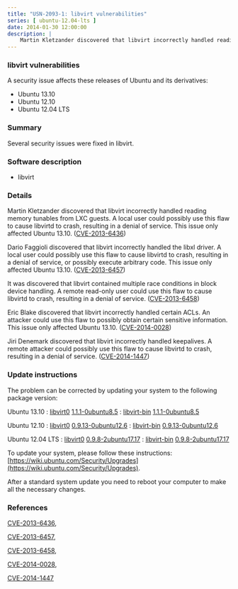 ```yaml
---
title: "USN-2093-1: libvirt vulnerabilities"
series: [ ubuntu-12.04-lts ]
date: 2014-01-30 12:00:00
description: |
    Martin Kletzander discovered that libvirt incorrectly handled reading memory tunables from LXC guests. A local user could possibly use this flaw to cause libvirtd to crash, resulting in a denial of service. This issue only affected Ubuntu 13.10. ([CVE-2013-6436](http://people.ubuntu.com/~ubuntu-security/cve/CVE-2013-6436))
--- 
```

 
### libvirt vulnerabilities

A security issue affects these releases of Ubuntu and its derivatives:

* Ubuntu 13.10
* Ubuntu 12.10
* Ubuntu 12.04 LTS

### Summary

Several security issues were fixed in libvirt. 

### Software description

* libvirt 

### Details

Martin Kletzander discovered that libvirt incorrectly handled reading memory tunables from LXC guests. A local user could possibly use this flaw to cause libvirtd to crash, resulting in a denial of service. This issue only affected Ubuntu 13.10. ([CVE-2013-6436](http://people.ubuntu.com/~ubuntu-security/cve/CVE-2013-6436))

Dario Faggioli discovered that libvirt incorrectly handled the libxl driver. A local user could possibly use this flaw to cause libvirtd to crash, resulting in a denial of service, or possibly execute arbitrary code. This issue only affected Ubuntu 13.10. ([CVE-2013-6457](http://people.ubuntu.com/~ubuntu-security/cve/CVE-2013-6457))

It was discovered that libvirt contained multiple race conditions in block device handling. A remote read-only user could use this flaw to cause libvirtd to crash, resulting in a denial of service. ([CVE-2013-6458](http://people.ubuntu.com/~ubuntu-security/cve/CVE-2013-6458))

Eric Blake discovered that libvirt incorrectly handled certain ACLs. An attacker could use this flaw to possibly obtain certain sensitive information. This issue only affected Ubuntu 13.10. ([CVE-2014-0028](http://people.ubuntu.com/~ubuntu-security/cve/CVE-2014-0028))

Jiri Denemark discovered that libvirt incorrectly handled keepalives. A remote attacker could possibly use this flaw to cause libvirtd to crash, resulting in a denial of service. ([CVE-2014-1447](http://people.ubuntu.com/~ubuntu-security/cve/CVE-2014-1447)) 

### Update instructions

The problem can be corrected by updating your system to the following package version:

Ubuntu 13.10
 : [libvirt0](https://launchpad.net/ubuntu/+source/libvirt) <span> [1.1.1-0ubuntu8.5](https://launchpad.net/ubuntu/+source/libvirt/1.1.1-0ubuntu8.5) </span> 
 : [libvirt-bin](https://launchpad.net/ubuntu/+source/libvirt) <span> [1.1.1-0ubuntu8.5](https://launchpad.net/ubuntu/+source/libvirt/1.1.1-0ubuntu8.5) </span> 

Ubuntu 12.10
 : [libvirt0](https://launchpad.net/ubuntu/+source/libvirt) <span> [0.9.13-0ubuntu12.6](https://launchpad.net/ubuntu/+source/libvirt/0.9.13-0ubuntu12.6) </span> 
 : [libvirt-bin](https://launchpad.net/ubuntu/+source/libvirt) <span> [0.9.13-0ubuntu12.6](https://launchpad.net/ubuntu/+source/libvirt/0.9.13-0ubuntu12.6) </span> 

Ubuntu 12.04 LTS
 : [libvirt0](https://launchpad.net/ubuntu/+source/libvirt) <span> [0.9.8-2ubuntu17.17](https://launchpad.net/ubuntu/+source/libvirt/0.9.8-2ubuntu17.17) </span> 
 : [libvirt-bin](https://launchpad.net/ubuntu/+source/libvirt) <span> [0.9.8-2ubuntu17.17](https://launchpad.net/ubuntu/+source/libvirt/0.9.8-2ubuntu17.17) </span> 

To update your system, please follow these instructions: [https://wiki.ubuntu.com/Security/Upgrades](https://wiki.ubuntu.com/Security/Upgrades).

After a standard system update you need to reboot your computer to make all the necessary changes. 

### References

 [CVE-2013-6436](http://people.ubuntu.com/~ubuntu-security/cve/CVE-2013-6436), 

 [CVE-2013-6457](http://people.ubuntu.com/~ubuntu-security/cve/CVE-2013-6457), 

 [CVE-2013-6458](http://people.ubuntu.com/~ubuntu-security/cve/CVE-2013-6458), 

 [CVE-2014-0028](http://people.ubuntu.com/~ubuntu-security/cve/CVE-2014-0028), 

 [CVE-2014-1447](http://people.ubuntu.com/~ubuntu-security/cve/CVE-2014-1447)
 
